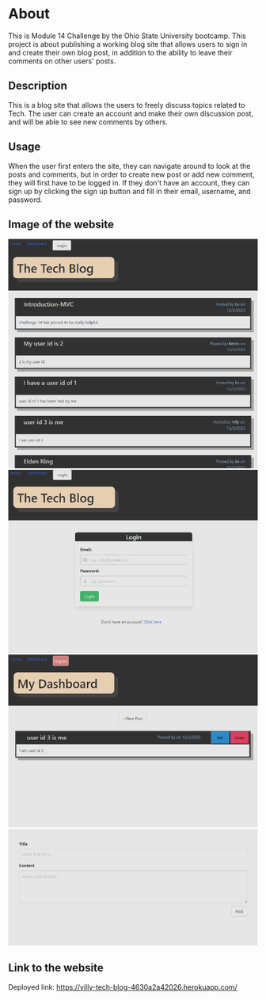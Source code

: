 # About
This is Module 14 Challenge by the Ohio State University bootcamp. This project is about publishing a working blog site that allows users to sign in and create their own blog post, in addition to the ability to leave their comments on other users' posts.

## Description
This is a blog site that allows the users to freely discuss topics related to Tech. The user can create an account and make their own discussion post, and will be able to see new comments by others.

## Usage
When the user first enters the site, they can navigate around to look at the posts and comments, but in order to create new post or add new comment, they will first have to be logged in. If they don't have an account, they can sign up by clicking the sign up button and fill in their email, username, and password.

## Image of the website
<img src="./Images/screenshot 1.PNG" alt="Screenshot 1"/>
<img src="./Images/screenshot 2.PNG" alt="Screenshot 2"/>
<img src="./Images/screenshot 3.PNG" alt="Screenshot 3"/>
<img src="./Images/screenshot 4.PNG" alt="Screenshot 4"/>

## Link to the website
Deployed link: https://villy-tech-blog-4630a2a42026.herokuapp.com/
